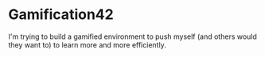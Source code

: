 Gamification42
==============

I'm trying to build a gamified environment to push myself (and others would they want to) to learn more and more efficiently.
